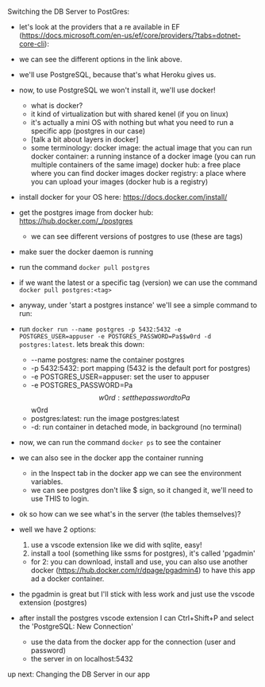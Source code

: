 Switching the DB Server to PostGres:

* let's look at the providers that a re available in EF (https://docs.microsoft.com/en-us/ef/core/providers/?tabs=dotnet-core-cli):

* we can see the different options in the link above.
* we'll use PostgreSQL, because that's what Heroku gives us.
* now, to use PostgreSQL we won't install it, we'll use docker!
    * what is docker?
    * it kind of virtualization but with shared kenel (if you on linux)
    * it's actually a mini OS with nothing but what you need to run a specific app (postgres in our case)
    * [talk a bit about layers in docker]
    * some terminology:
        docker image: the actual image that you can run
        docker container: a running instance of a docker image (you can run multiple containers of the same image)
        docker hub: a free place where you can find docker images
        docker registry: a place where you can upload your images (docker hub is a registry)

* install docker for your OS here: https://docs.docker.com/install/
* get the postgres image from docker hub: https://hub.docker.com/_/postgres
    * we can see different versions of postgres to use (these are tags)
* make suer the docker daemon is running
* run the command `docker pull postgres`
* if we want the latest or a specific tag (version) we can use the command `docker pull postgres:<tag>`
* anyway, under 'start a postgres instance' we'll see a simple command to run:
* run `docker run --name postgres -p 5432:5432 -e POSTGRES_USER=appuser -e POSTGRES_PASSWORD=Pa$$w0rd -d postgres:latest`. lets break this down:
    * --name postgres: name the container postgres
    * -p 5432:5432: port mapping (5432 is the default port for postgres)
    * -e POSTGRES_USER=appuser: set the user to appuser
    * -e POSTGRES_PASSWORD=Pa$$w0rd: set the password to Pa$$w0rd
    * postgres:latest: run the image postgres:latest
    * -d: run container in detached mode, in background  (no terminal) 

* now, we can run the command `docker ps` to see the container


* we can also see in the docker app the container running
    * in the Inspect tab in the docker app we can see the environment variables.
    * we can see postgres don't like $ sign, so it changed it, we'll need to use THIS to login.

* ok so how can we see what's in the server (the tables themselves)? 
* well we have 2 options:
    1. use a vscode extension like we did with sqlite, easy!
    2. install a tool (something like ssms for postgres), it's called 'pgadmin'

    * for 2: you can download, install and use, you can also use another docker (https://hub.docker.com/r/dpage/pgadmin4) to have this app ad a docker container.

* the pgadmin is great but I'll stick with less work and just use the vscode extension (postgres)
* after install the postgres vscode extension I can Ctrl+Shift+P and select the 'PostgreSQL: New Connection'
    * use the data from the docker app for the connection (user and password)
    * the server in on localhost:5432

up next: Changing the DB Server in our app



